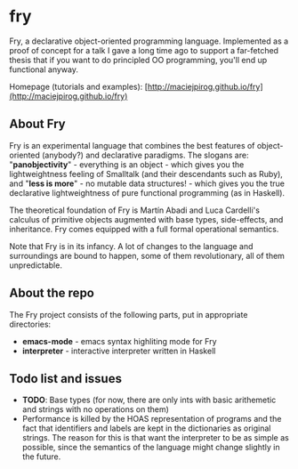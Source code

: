 fry
===

Fry, a declarative object-oriented programming language. Implemented as a proof of concept for a talk I gave a long time ago to support a far-fetched thesis that if you want to do principled OO programming, you'll end up functional anyway.

Homepage (tutorials and examples): [http://maciejpirog.github.io/fry](http://maciejpirog.github.io/fry)

About Fry
---------

Fry is an experimental language that combines the best features of object-oriented (anybody?) and declarative paradigms. The slogans are: "**panobjectivity**" - everything is an object - which gives you the lightweightness feeling of Smalltalk (and their descendants such as Ruby), and "**less is more**" - no mutable data structures! - which gives you the true declarative lightweightness of pure functional programming (as in Haskell).

The theoretical foundation of Fry is Martín Abadi and Luca Cardelli's calculus of primitive objects augmented with base types, side-effects, and inheritance. Fry comes equipped with a full formal operational semantics.

Note that Fry is in its infancy. A lot of changes to the language and surroundings are bound to happen, some of them revolutionary, all of them unpredictable.

About the repo
--------------

The Fry project consists of the following parts, put in appropriate directories:

* **emacs-mode** - emacs syntax highliting mode for Fry
* **interpreter** - interactive interpreter written in Haskell

Todo list and issues
--------------------

* **TODO**: Base types (for now, there are only ints with basic arithemetic and strings with no operations on them)
* Performance is killed by the HOAS representation of programs and the fact that identifiers and labels are kept in the dictionaries as original strings. The reason for this is that want the interpreter to be as simple as possible, since the semantics of the language might change slightly in the future.


